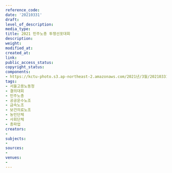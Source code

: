 ```yaml
---
reference_code: 
date: '20210331'
draft: 
level_of_description: 
media_type: 
title: 2021 민주노총 투쟁선포대회
description: 
weight: 
modified_at: 
created_at: 
link: 
public_access_status: 
copyright_status: 
components:
- https://kctu-photo.s3.ap-northeast-2.amazonaws.com/2021년/3월/20210331-2021+민주노총+투쟁선포대회_서울고용노동청_결의대회_민주노총_공공운수노조_금속노조_보건의료노조_농민단체_사회단체_총파업/_5D45376.jpg
tags:
- 서울고용노동청
- 결의대회
- 민주노총
- 공공운수노조
- 금속노조
- 보건의료노조
- 농민단체
- 사회단체
- 총파업
creators:
- 
subjects:
- 
sources:
- 
venues:
- 
---
```

